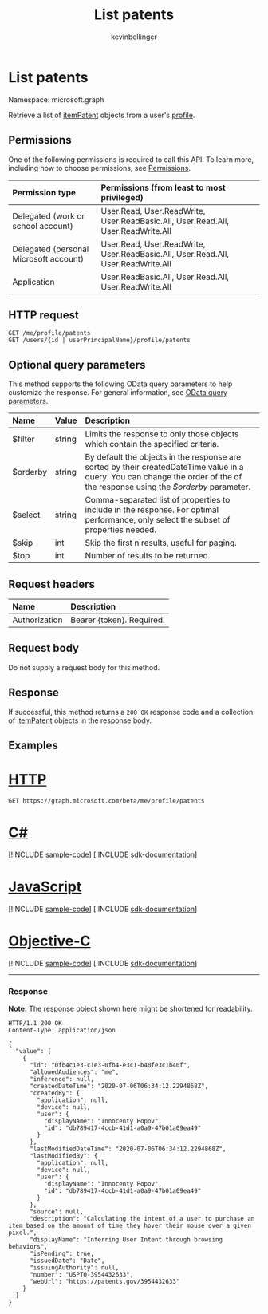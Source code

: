 ﻿---
title: "List patents"
description: "Get the itempatents from the patents navigation property."
localization_priority: Normal
author: "kevinbellinger"
ms.prod: "people"
doc_type: apiPageType
---

# List patents

Namespace: microsoft.graph

Retrieve a list of [itemPatent](../resources/itempatent.md) objects from a user's [profile](../resources/profile.md).

## Permissions

One of the following permissions is required to call this API. To learn more, including how to choose permissions, see [Permissions](/graph/permissions-reference).

| Permission type                        | Permissions (from least to most privileged)                                      |
| :------------------------------------- | :------------------------------------------------------------------------------- |
| Delegated (work or school account)     | User.Read, User.ReadWrite, User.ReadBasic.All, User.Read.All, User.ReadWrite.All |
| Delegated (personal Microsoft account) | User.Read, User.ReadWrite, User.ReadBasic.All, User.Read.All, User.ReadWrite.All |
| Application                            | User.ReadBasic.All, User.Read.All, User.ReadWrite.All                            |

## HTTP request

<!-- {
  "blockType": "ignored"
}
-->

```http
GET /me/profile/patents
GET /users/{id | userPrincipalName}/profile/patents
```

## Optional query parameters

This method supports the following OData query parameters to help customize the response. For general information, see [OData query parameters](/graph/query-parameters).

| Name     | Value  | Description                                                                                                                                                                  |
| :------- | :----- | :--------------------------------------------------------------------------------------------------------------------------------------------------------------------------- |
| $filter  | string | Limits the response to only those objects which contain the specified criteria.                                                                                              |
| $orderby | string | By default the objects in the response are sorted by their createdDateTime value in a query. You can change the order of the of the response using the *$orderby* parameter. |
| $select  | string | Comma-separated list of properties to include in the response. For optimal performance, only select the subset of properties needed.                                         |
| $skip    | int    | Skip the first n results, useful for paging.                                                                                                                                 |
| $top     | int    | Number of results to be returned.                                                                                                                                            |

## Request headers

| Name          | Description               |
| :------------ | :------------------------ |
| Authorization | Bearer {token}. Required. |

## Request body

Do not supply a request body for this method.

## Response

If successful, this method returns a `200 OK` response code and a collection of [itemPatent](../resources/itempatent.md) objects in the response body.

## Examples

# [HTTP](#tab/http)

<!-- {
  "blockType": "request",
  "name": "get_itempatents_from_profile"
}
-->

```http
GET https://graph.microsoft.com/beta/me/profile/patents
```

# [C#](#tab/csharp)

[!INCLUDE [sample-code](../includes/snippets/csharp/get-itempatents-from-profile-csharp-snippets.md)]
[!INCLUDE [sdk-documentation](../includes/snippets/snippets-sdk-documentation-link.md)]

# [JavaScript](#tab/javascript)

[!INCLUDE [sample-code](../includes/snippets/javascript/get-itempatents-from-profile-javascript-snippets.md)]
[!INCLUDE [sdk-documentation](../includes/snippets/snippets-sdk-documentation-link.md)]

# [Objective-C](#tab/objc)

[!INCLUDE [sample-code](../includes/snippets/objc/get-itempatents-from-profile-objc-snippets.md)]
[!INCLUDE [sdk-documentation](../includes/snippets/snippets-sdk-documentation-link.md)]

---

### Response

**Note:** The response object shown here might be shortened for readability.

<!-- {
  "blockType": "response",
  "truncated": true,
  "@odata.type": "collection(microsoft.graph.itemPatent)"
}
-->

```http
HTTP/1.1 200 OK
Content-Type: application/json

{
  "value": [
    {
      "id": "0fb4c1e3-c1e3-0fb4-e3c1-b40fe3c1b40f",
      "allowedAudiences": "me",
      "inference": null,
      "createdDateTime": "2020-07-06T06:34:12.2294868Z",
      "createdBy": {
        "application": null,
        "device": null,
        "user": {
          "displayName": "Innocenty Popov",
          "id": "db789417-4ccb-41d1-a0a9-47b01a09ea49"
        }
      },
      "lastModifiedDateTime": "2020-07-06T06:34:12.2294868Z",
      "lastModifiedBy": {
        "application": null,
        "device": null,
        "user": {
          "displayName": "Innocenty Popov",
          "id": "db789417-4ccb-41d1-a0a9-47b01a09ea49"
        }
      },
      "source": null,
      "description": "Calculating the intent of a user to purchase an item based on the amount of time they hover their mouse over a given pixel.",
      "displayName": "Inferring User Intent through browsing behaviors",
      "isPending": true,
      "issuedDate": "Date",
      "issuingAuthority": null,
      "number": "USPTO-3954432633",
      "webUrl": "https://patents.gov/3954432633"
    }
  ]
}
```
